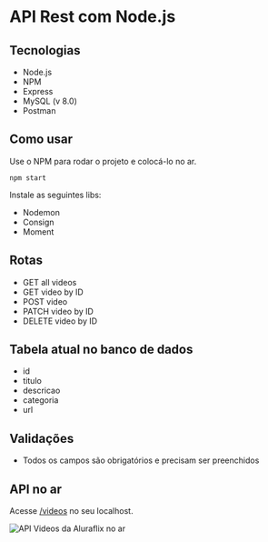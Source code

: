 # API Rest com Node.js

## Tecnologias

- Node.js
- NPM
- Express
- MySQL (v 8.0)
- Postman

## Como usar

Use o NPM para rodar o projeto e colocá-lo no ar.

`npm start`

Instale as seguintes libs:
- Nodemon
- Consign
- Moment

## Rotas

- GET all videos
- GET video by ID
- POST video
- PATCH video by ID
- DELETE video by ID

## Tabela atual no banco de dados

- id
- titulo
- descricao
- categoria
- url

## Validações

- Todos os campos são obrigatórios e precisam ser preenchidos

## API no ar

Acesse [/videos](http://localhost:3000/videos) no seu localhost.

![API Videos da Aluraflix no ar]("./assets/aluraflix-json.png")